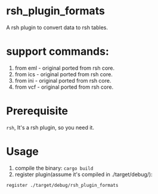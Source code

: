 # rsh_plugin_formats
A rsh plugin to convert data to rsh tables.

# support commands:
1. from eml - original ported from rsh core.
2. from ics - original ported from rsh core.
3. from ini - original ported from rsh core.
4. from vcf - original ported from rsh core.

# Prerequisite
`rsh`, It's a rsh plugin, so you need it.

# Usage
1. compile the binary: `cargo build`
2. register plugin(assume it's compiled in ./target/debug/):
```
register ./target/debug/rsh_plugin_formats
```
